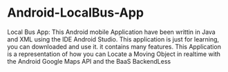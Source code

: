 # Android-LocalBus-App
Local Bus App: This Android mobile Application have been writtin in Java and XML using the IDE Android Studio. This application is just for learning, you can downloaded and use it. it contains many features. This Application is a representation of how you can Locate a Moving Object in realtime with the Android Google Maps API and the BaaS BackendLess 
